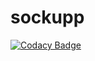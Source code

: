 # sockupp
[![Codacy Badge](https://api.codacy.com/project/badge/Grade/827fbbdea47d42779b2ce6c118d30f4b)](https://www.codacy.com/project/dogeonlove0326/sockupp/dashboard?utm_source=github.com&amp;utm_medium=referral&amp;utm_content=moreal/sockupp&amp;utm_campaign=Badge_Grade_Dashboard)